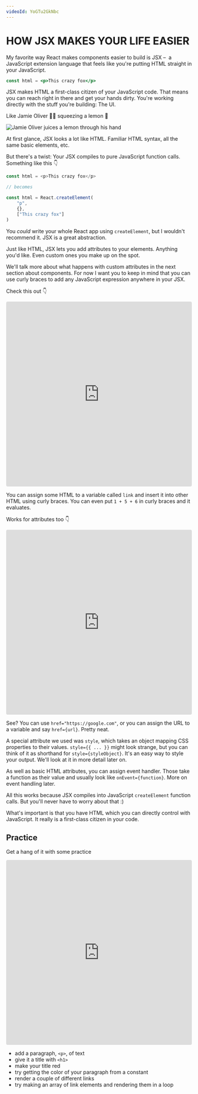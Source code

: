 ```yaml
---
videoId: YoGTu2GkNbc
---
```


# HOW JSX MAKES YOUR LIFE EASIER

My favorite way React makes components easier to build is JSX –  a JavaScript extension language that feels like you're putting HTML straight in your JavaScript.

```jsx
const html = <p>This crazy fox</p>
```

JSX makes HTML a first-class citizen of your JavaScript code. That means you can reach right in there and get your hands dirty. You're working directly with the stuff you're building: The UI.

Like Jamie Oliver 👨‍🍳 squeezing a lemon 🍋

![Jamie Oliver juices a lemon through his hand](./img/jamie-oliver-lemon.gif)

At first glance, JSX looks a lot like HTML. Familiar HTML syntax, all the same basic elements, etc.

But there's a twist: Your JSX compiles to pure JavaScript function calls. Something like this 👇

```javascript
const html = <p>This crazy fox</p>

// becomes

const html = React.createElement(
	"p", 
	{}, 
	["This crazy fox"]
)
```

You *could* write your whole React app using `createElement`, but I wouldn't recommend it. JSX is a great abstraction.

Just like HTML, JSX lets you add attributes to your elements. Anything you'd like. Even custom ones you make up on the spot.

We'll talk more about what happens with custom attributes in the next section about components. For now I want you to keep in mind that you can use curly braces to add any JavaScript expression anywhere in your JSX.

Check this out 👇

<iframe src="https://codesandbox.io/embed/n9k959k600" style="width:100%; height:500px; border:0; border-radius: 4px; overflow:hidden;" sandbox="allow-modals allow-forms allow-popups allow-scripts allow-same-origin"></iframe>

You can assign some HTML to a variable called `link` and insert it into other HTML using curly braces. You can even put `1 + 5 + 6` in curly braces and it evaluates.

Works for attributes too 👇

<iframe src="https://codesandbox.io/embed/yk80k5r2v1" style="width:100%; height:500px; border:0; border-radius: 4px; overflow:hidden;" sandbox="allow-modals allow-forms allow-popups allow-scripts allow-same-origin"></iframe>

See? You can use `href="https://google.com"`, or you can assign the URL to a variable and say `href={url}`. Pretty neat.

A special attribute we used was `style`, which takes an object mapping CSS properties to their values. `style={{ ... }}` might look strange, but you can think of it as shorthand for `style={styleObject}`. It's an easy way to style your output. We'll look at it in more detail later on.

As well as basic HTML attributes, you can assign event handler. Those take a function as their value and usually look like `onEvent={function}`. More on event handling later.

All this works because JSX compiles into JavaScript `createElement` function calls. But you'll never have to worry about that :)

What's important is that you have HTML which you can directly control with JavaScript. It really is a first-class citizen in your code.

## Practice

Get a hang of it with some practice

<iframe src="https://codesandbox.io/s/zl40rrpo0p" style="width:100%; height:500px; border:0; border-radius: 4px; overflow:hidden;" sandbox="allow-modals allow-forms allow-popups allow-scripts allow-same-origin"></iframe>

- add a paragraph, `<p>`, of text
- give it a title with `<h1>`
- make your title red
- try getting the color of your paragraph from a constant
- render a couple of different links
- try making an array of link elements and rendering them in a loop

